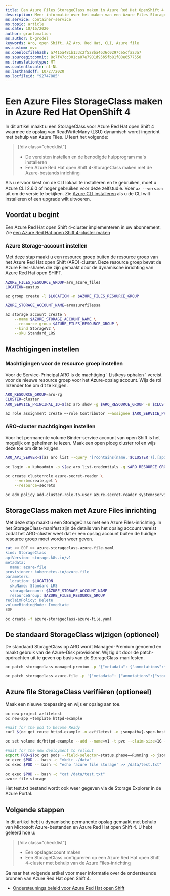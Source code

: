 ```yaml
---
title: Een Azure Files StorageClass maken in Azure Red Hat OpenShift 4
description: Meer informatie over het maken van een Azure Files StorageClass in azure Red Hat open Shift
ms.service: container-service
ms.topic: article
ms.date: 10/16/2020
author: grantomation
ms.author: b-grodel
keywords: Aro, open Shift, AZ Aro, Red Hat, CLI, Azure file
ms.custom: mvc
ms.openlocfilehash: a7415a481b133c2f528ba4636c0297ce5cfa23a7
ms.sourcegitcommit: 8c7f47cc301ca07e7901d95b5fb81f08e6577550
ms.translationtype: MT
ms.contentlocale: nl-NL
ms.lasthandoff: 10/27/2020
ms.locfileid: "92747885"
---
```

# <a name="create-an-azure-files-storageclass-on-azure-red-hat-openshift-4"></a>Een Azure Files StorageClass maken in Azure Red Hat OpenShift 4

In dit artikel maakt u een StorageClass voor Azure Red Hat open Shift 4 waarmee de opslag van ReadWriteMany (LSU) dynamisch wordt ingericht met behulp van Azure Files. U leert het volgende:

> [!div class="checklist"]
> * De vereisten instellen en de benodigde hulpprogram ma's installeren
> * Een Azure Red Hat open Shift 4-StorageClass maken met de Azure-bestands inrichting

Als u ervoor kiest om de CLI lokaal te installeren en te gebruiken, moet u Azure CLI 2.6.0 of hoger gebruiken voor deze zelfstudie. Voer `az --version` uit om de versie te bekijken. Zie [Azure CLI installeren](https://docs.microsoft.com/cli/azure/install-azure-cli?view=azure-cli-latest) als u de CLI wilt installeren of een upgrade wilt uitvoeren.

## <a name="before-you-begin"></a>Voordat u begint

Een Azure Red Hat open Shift 4-cluster implementeren in uw abonnement, Zie [een Azure Red Hat open Shift 4-cluster maken](tutorial-create-cluster.md)


### <a name="set-up-azure-storage-account"></a>Azure Storage-account instellen

Met deze stap maakt u een resource groep buiten de resource groep van het Azure Red Hat open Shift (ARO)-cluster. Deze resource groep bevat de Azure Files-shares die zijn gemaakt door de dynamische inrichting van Azure Red Hat open SHIFT.

```bash
AZURE_FILES_RESOURCE_GROUP=aro_azure_files
LOCATION=eastus

az group create -l $LOCATION -n $AZURE_FILES_RESOURCE_GROUP

AZURE_STORAGE_ACCOUNT_NAME=aroazurefilessa

az storage account create \
    --name $AZURE_STORAGE_ACCOUNT_NAME \
    --resource-group $AZURE_FILES_RESOURCE_GROUP \
    --kind StorageV2 \
    --sku Standard_LRS
```

## <a name="set-permissions"></a>Machtigingen instellen
### <a name="set-resource-group-permissions"></a>Machtigingen voor de resource groep instellen

Voor de Service-Principal ARO is de machtiging ' Listkeys ophalen ' vereist voor de nieuwe resource groep voor het Azure-opslag account. Wijs de rol Inzender toe om dit te krijgen. 

```bash
ARO_RESOURCE_GROUP=aro-rg
CLUSTER=cluster
ARO_SERVICE_PRINCIPAL_ID=$(az aro show -g $ARO_RESOURCE_GROUP -n $CLUSTER –-query servicePrincipalProfile.clientId -o tsv)

az role assignment create –-role Contributor -–assignee $ARO_SERVICE_PRINCIPAL_ID -g $AZURE_FILES_RESOURCE_GROUP
```

### <a name="set-aro-cluster-permissions"></a>ARO-cluster machtigingen instellen

Voor het permanente volume Binder-service account van open Shift is het mogelijk om geheimen te lezen. Maak een open ploeg cluster rol en wijs deze toe om dit te krijgen.
```bash
ARO_API_SERVER=$(az aro list --query "[?contains(name,'$CLUSTER')].[apiserverProfile.url]" -o tsv)

oc login -u kubeadmin -p $(az aro list-credentials -g $ARO_RESOURCE_GROUP -n $CLUSTER --query=kubeadminPassword -o tsv) $APISERVER

oc create clusterrole azure-secret-reader \
    --verb=create,get \
    --resource=secrets

oc adm policy add-cluster-role-to-user azure-secret-reader system:serviceaccount:kube-system:persistent-volume-binder
```

## <a name="create-storageclass-with-azure-files-provisioner"></a>StorageClass maken met Azure Files inrichting

Met deze stap maakt u een StorageClass met een Azure Files-inrichting. In het StorageClass-manifest zijn de details van het opslag account vereist zodat het ARO-cluster weet dat er een opslag account buiten de huidige resource groep moet worden weer geven.

```bash
cat << EOF >> azure-storageclass-azure-file.yaml
kind: StorageClass
apiVersion: storage.k8s.io/v1
metadata:
  name: azure-file
provisioner: kubernetes.io/azure-file
parameters:
  location: $LOCATION
  skuName: Standard_LRS 
  storageAccount: $AZURE_STORAGE_ACCOUNT_NAME
  resourceGroup: $AZURE_FILES_RESOURCE_GROUP
reclaimPolicy: Delete
volumeBindingMode: Immediate
EOF

oc create -f azure-storageclass-azure-file.yaml
```

## <a name="change-the-default-storageclass-optional"></a>De standaard StorageClass wijzigen (optioneel)

De standaard StorageClass op ARO wordt Managed-Premium genoemd en maakt gebruik van de Azure-Disk provisioner. Wijzig dit door de patch-opdrachten uit te geven op basis van de StorageClass-manifesten.

```bash
oc patch storageclass managed-premium -p '{"metadata": {"annotations":{"storageclass.kubernetes.io/is-default-class":"false"}}}'

oc patch storageclass azure-file -p '{"metadata": {"annotations":{"storageclass.kubernetes.io/is-default-class":"true"}}}'
```

## <a name="verify-azure-file-storageclass-optional"></a>Azure file StorageClass verifiëren (optioneel)

Maak een nieuwe toepassing en wijs er opslag aan toe.

```bash
oc new-project azfiletest
oc new-app –template httpd-example

#Wait for the pod to become Ready
curl $(oc get route httpd-example -n azfiletest -o jsonpath={.spec.host})

oc set volume dc/httpd-example --add --name=v1 -t pvc --claim-size=1G -m /data

#Wait for the new deployment to rollout
export POD=$(oc get pods --field-selector=status.phase==Running -o jsonpath={.items[].metadata.name})
oc exec $POD -- bash -c "mkdir ./data"
oc exec $POD -- bash -c "echo 'azure file storage' >> /data/test.txt"

oc exec $POD -- bash -c "cat /data/test.txt"
azure file storage
```
Het test.txt bestand wordt ook weer gegeven via de Storage Explorer in de Azure Portal. 

## <a name="next-steps"></a>Volgende stappen

In dit artikel hebt u dynamische permanente opslag gemaakt met behulp van Microsoft Azure-bestanden en Azure Red Hat open Shift 4. U hebt geleerd hoe u:

> [!div class="checklist"]
> * Een opslagaccount maken
> * Een StorageClass configureren op een Azure Red Hat open Shift 4-cluster met behulp van de Azure Files-inrichting

Ga naar het volgende artikel voor meer informatie over de ondersteunde bronnen van Azure Red Hat open Shift 4.

* [Ondersteunings beleid voor Azure Red Hat open Shift](support-policies-v4.md)
